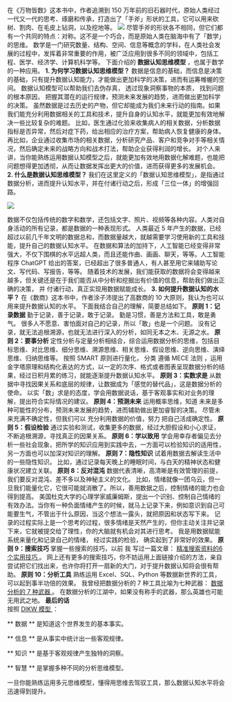 在《万物皆数》这本书中，作者追溯到 150
万年前的旧石器时代，原始人类经过一代又一代的思考、琢磨和传承，打造出了「手斧」形状的工具，它可以用来砍树、割肉、在毛皮上钻洞，以及挖地等。
![](https://mmbiz.qpic.cn/mmbiz_png/giaycic3UNwo1Mu0AVzoESmj4MK59FnvTlMSCIp7iaDMlLxNicU3aDvMdBib4s15ERyVMb416Ohnib28q3CicIRaEOk0w/640?wx_fmt=png)
尽管手斧的形状各不相同，但它们都有一个共同的特点：对称。这不是一个巧合，而是原始人类在脑海中有了「数学」的思维。
数学是一门研究数量、结构、空间、信息等概念的学科，在人类社会发展的过程中，发挥着非常重要的作用，被广泛应用到很多不同的领域中，包括工程、医学、经济学、计算机科学等。
下面介绍的 **数据认知思维模型** ，也属于数学的一种应用。  **1\. 为何学习数据认知思维模型？**
数据是信息的基础，而信息是决策的基础，只有提升数据认知能力，才能做出更加科学的决策，进而有运筹帷幄的空间。  数据认知模型可以帮助我们去伪存真，
透过现象洞察事物的本质， 找到问题的根本原因， 把握其潜在的运行规律，预测未来发展的趋势，进而做出更加科学的决策。
虽然数据是过去历史的产物，但它却能成为我们未来行动的指南。如果我们能充分利用数据相关的工具和技术，提升自身的认知水平，就能更加有效地解决一些比较复杂的难题。
比如，医生通过化验来收集病人的相关数据，分析数据指标是否异常，然后对症下药，给出相应的治疗方案，帮助病人恢复健康的身体。
再比如，企业通过收集市场的相关数据，分析研究产品、客户和竞争对手等相关情况，然后确定未来的战略方向和战术打法，帮助企业获得利润的增长。
对个人来讲，当你能熟练运用数据认知模型之后，就能更加有效地用数据化解难题，也能把问题想得更加透彻，从而让数据发挥出更大的价值，进而获得更多的发展机会。
**2\. 什么是数据认知思维模型？**
我们在这里定义的「数据认知思维模型」，是指通过数据分析，进而提升认知水平，并在付诸行动之后，形成「三位一体」的增强回路。

![](https://mmbiz.qpic.cn/mmbiz_png/giaycic3UNwo1Mu0AVzoESmj4MK59FnvTltGaiaqK6ibANThdib120Hr5Ws9LrkoadhGeA0pcgM4djBzCj1QPSnG2Bw/640?wx_fmt=png)

数据不仅包括传统的数字和数学，还包括文字、照片、视频等各种内容。人类对自身活动的所有记录，都是数据的一种表现形式。  人类最近 5
年产生的数据，已经超过以前几千年文明的数据总和，而数据量越大，就越需要学习使用新的工具和技能，提升自己的数据认知水平。
在数据和算法的加持下，人工智能已经变得非常强大，不仅下围棋的水平远超人类，而且还能作曲、画画、聊天，等等。人工智能程序 ChatGPT
给出的答案，已经超出了很多普通人，有人甚至用它来辅助写论文、写代码、写报告，等等。
随着技术的发展，我们能获取的数据将会变得越来越多，但关键还是在于我们能否从中分析和挖掘出有价值的信息，帮助我们做出正确的决策，  并
付诸行动，真正实现用数据赋能成长。  **3\. 如何提升数据认知的水平？** 在《数商》这本书中，作者涂子沛提出了高数商的 10
大原则，我认为也可以用来提升数据认知的水平。  下面我结合自己的理解，简要总结如下。  **原则 1：记录数据** 勤于记录，善于记录，敢于记录。
勤是习惯，善是方法和工具，敢是勇气。  很多人不愿意、害怕面对自己的记录，所以「敢」也是一个问题。
没有记录，就无法追根溯源，也就无法进行深入的分析，如同无本之木、无源之水。  **原则 2：要事分析**
定性分析与定量分析相结合，综合运用数据分析的思维，包括目标思维、对比思维、细分思维、溯源思维、相关思维、假设思维、逆向思维、演绎思维、归纳思维等。  按照
SMART 原则进行量化，  分类  遵循 MECE 法则
，运用金字塔原理和结构化表达的方式，以一定的次序、格式或者图表呈现数据分析的结果，经过日积月累的练习，就能逐渐提升数据认知水平。  **原则
3：实数求是** 从数据中寻找因果关系和底层的规律，让数据成为「感觉的替代品」，这是数据分析的使命。
以实「数」求是的态度，学会用数据说话，基于客观事实和对业务的理解，提出符合实际情况的建议。  **原则 4：预测未来** 运用概率思维，知道
未来是多种可能性的分布，预测未来发展的趋势，进而辅助做出更加睿智的决策。  尽管未来充满不确定性，但我们可以  充分利用数据的价值，努力
把自己活成确定性。  **原则 5：假设检验** 通过实验和测试，收集更多的数据，经过大胆假设和小心求证，不断追根溯源，寻找真正的因果关系。  **原则
6：学以致用** 学会用幸存者偏见去分析一些社会现象，把所学的知识应用到实践中去，一方面可以检验知识的适用性，另一方面也可以加深对知识的理解。  **原则
7：隐性知识** 试着用数据去解读生活中的一些隐性知识。  比如，通过记录每天晚上的睡眠时间，与白天的精神状态和健康状况建立关联。  **原则
8：反对混沌** 数据代表清晰，高清晰是有效管理的前提，我们要反对混沌、差不多以及神秘主义的文化。
比如，情绪就像一团乌云，但一旦我们能量化它，它很可能就消散了。所以，善用数据之后，控制情绪的能力也会得到提高。
美国杜克大学的心理学家威廉姆斯，提出一个识别、控制自己情绪的有效办法。当你有一种负面情绪产生的时候，就马上记录下来，例如意识到自己可能要生气，不管出于什么原因，当这个想法一露头，就把原因和状态写下来。
记录的过程实际上是一个思考的过程，很多情绪是天然产生的，但你主动关注并记录下来，它就被提交给了理性，你的大脑就有机会对其进行思考。
我是用数据赋能系统来量化和记录自己的情绪，  经过实践的检验，  确实起到了非常好的效果。  **原则 9：搜索技巧** 掌握一些搜索的技巧，以前  我
写过一篇文章：  [ 精准搜索资料的6个实用技巧
](https://mp.weixin.qq.com/s?__biz=MzA4ODE2OTIxMw==&mid=2653473896&idx=1&sn=525c8e6e3c87bc382c27f2ba9220ffed&scene=21#wechat_redirect)
。  网上还有更多的搜索技巧，你不妨运用上面链接介绍的方法，亲自尝试把它们找出来，也许你将打开一扇新的大门，对于提升数据认知将会很有帮助。  **原则
10：分析工具** 熟练运用 Excel、SQL、Python 等数据新世界的工具，可以起到事半功倍的效果。  我曾经把数据分析的 7
种工具比喻为七种武器：  [ 数据分析的 7 种武器
](https://mp.weixin.qq.com/s?__biz=MzA4ODE2OTIxMw==&mid=2653479114&idx=1&sn=e008086fbbea47e4aa96faece992c213&scene=21#wechat_redirect)
。  在数据分析的江湖中，如果没有称手的武器，那么英雄也可能无用武之地。  **最后的话**  
按照 [ DIKW 模型
](http://mp.weixin.qq.com/s?__biz=MzA4ODE2OTIxMw==&mid=2653481106&idx=1&sn=34818d71e37a146e8c131479898d9d90&chksm=8bf20700bc858e1638af4990189d0195d7215d22a872409d0962889b344fa4ee38ca662a38f2&scene=21#wechat_redirect)
：  

** 数据  ** 是知道这个世界发生的基本事实。

** 信息  ** 是从事实中统计出一些客观规律。

** 知识  ** 是基于客观规律产生独特的洞察。

** 智慧  ** 是掌握多种不同的分析思维模型。

一旦你能熟练运用多元思维模型，懂得用思维去驾驭工具，那么数据认知水平将会迅速得到提升。 